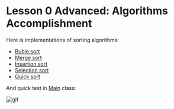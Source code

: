 # Lesson 0 Advanced: Algorithms Accomplishment

Here is implementations of sorting algorithms:

- [Buble sort](algorithms/BubleSort.java)
- [Merge sort](algorithms/MergeSort.java)
- [Insertion sort](algorithms/InsertionSort.java)
- [Selection sort](algorithms/SelectionSort.java)
- [Quick sort](algorithms/QuickSort.java)

And quick test in [Main](src/Main.java) class:

![gif](https://s5.gifyu.com/images/ezgif.com-video-to-gif-157b7e225ed5f005c.gif)
